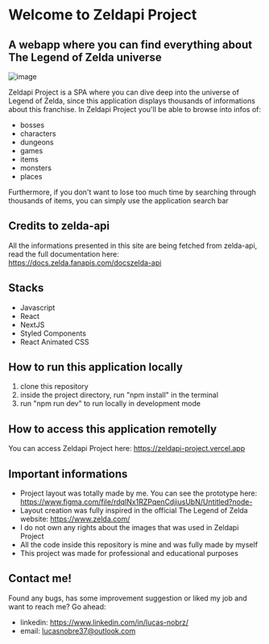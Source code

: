 # Welcome to Zeldapi Project

## A webapp where you can find everything about The Legend of Zelda universe

![image](https://user-images.githubusercontent.com/13323322/212842493-fe30340c-9e19-451c-a100-31ae2b7fee35.png)

Zeldapi Project is a SPA where you can dive deep into the universe of Legend of Zelda, since this application displays thousands of informations about this franchise. In Zeldapi Project you'll be able to browse into infos of:

  - bosses
  - characters
  - dungeons
  - games
  - items
  - monsters
  - places

Furthermore, if you don't want to lose too much time by searching through thousands of items, you can simply use the application search bar

## Credits to zelda-api

All the informations presented in this site are being fetched from zelda-api, read the full documentation here: https://docs.zelda.fanapis.com/docszelda-api

## Stacks

- Javascript
- React
- NextJS
- Styled Components
- React Animated CSS

## How to run this application locally

1. clone this repository
2. inside the project directory, run "npm install" in the terminal
3. run "npm run dev" to run locally in development mode

## How to access this application remotelly

You can access Zeldapi Project here: https://zeldapi-project.vercel.app

## Important informations

- Project layout was totally made by me. You can see the prototype here: https://www.figma.com/file/rdqINx1RZPqenCdjiusUbN/Untitled?node-
- Layout creation was fully inspired in the official The Legend of Zelda website: https://www.zelda.com/
- I do not own any rights about the images that was used in Zeldapi Project
- All the code inside this repository is mine and was fully made by myself
- This project was made for professional and educational purposes

## Contact me!

Found any bugs, has some improvement suggestion or liked my job and want to reach me? Go ahead:

- linkedin: https://www.linkedin.com/in/lucas-nobrz/
- email: lucasnobre37@outlook.com
